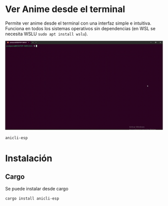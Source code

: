 # Ver Anime desde el terminal
Permite ver anime desde el terminal con una interfaz simple e intuitiva. Funciona en todos los sistemas operativos sin dependencias (en WSL se necesita WSLU `sudo apt install wslu`).

!["Ejemplo de uso](./example.gif)
```bash
anicli-esp
```

# Instalación
## Cargo
Se puede instalar desde cargo
```bash
cargo install anicli-esp
```
